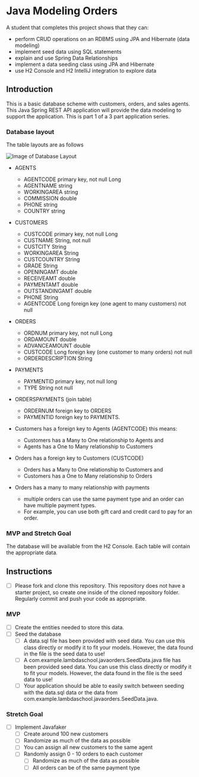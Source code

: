 # Java Modeling Orders

A student that completes this project shows that they can:

* perform CRUD operations on an RDBMS using JPA and Hibernate (data modeling)
* implement seed data using SQL statements
* explain and use Spring Data Relationships
* implement a data seeding class using JPA and Hibernate
* use H2 Console and H2 IntelliJ integration to explore data

## Introduction

This is a basic database scheme with customers, orders, and sales agents. This Java Spring REST API application will provide the data modeling to support the application. This is part 1 of a 3 part application series.

### Database layout

The table layouts are as follows

![Image of Database Layout](java-orders-db.png)

* AGENTS
  * AGENTCODE primary key, not null Long
  * AGENTNAME string
  * WORKINGAREA string
  * COMMISSION double
  * PHONE string
  * COUNTRY string

* CUSTOMERS
  * CUSTCODE primary key, not null Long
  * CUSTNAME String, not null
  * CUSTCITY String
  * WORKINGAREA String
  * CUSTCOUNTRY String
  * GRADE String
  * OPENINGAMT double
  * RECEIVEAMT double
  * PAYMENTAMT double
  * OUTSTANDINGAMT double
  * PHONE String
  * AGENTCODE Long foreign key (one agent to many customers) not null

* ORDERS
  * ORDNUM primary key, not null Long
  * ORDAMOUNT double
  * ADVANCEAMOUNT double
  * CUSTCODE Long foreign key (one customer to many orders) not null
  * ORDERDESCRIPTION String

* PAYMENTS
  * PAYMENTID primary key, not null long
  * TYPE String not null
  
* ORDERSPAYMENTS (join table)
  * ORDERNUM foreign key to ORDERS
  * PAYMENTID foreign key to PAYMENTS.

* Customers has a foreign key to Agents (AGENTCODE) this means:
  * Customers has a Many to One relationship to Agents and
  * Agents has a One to Many relationship to Customers

* Orders has a foreign key to Customers (CUSTCODE)
  * Orders has a Many to One relationship to Customers and
  * Customers has a One to Many relationship to Orders

* Orders has a many to many relationship with payments
  * multiple orders can use the same payment type and an order can have multiple payment types.
  * For example, you can use both gift card and credit card to pay for an order.

### MVP and Stretch Goal

The database will be available from the H2 Console. Each table will contain the appropriate data.

## Instructions

* [ ] Please fork and clone this repository. This repository does not have a starter project, so create one inside of the cloned repository folder. Regularly commit and push your code as appropriate.

### MVP

* [ ] Create the entities needed to store this data.
* [ ] Seed the database
  * [ ] A data.sql file has been provided with seed data. You can use this class directly or modify it to fit your models. However, the data found in the file is the seed data to use!
  * [ ] A com.example.lambdaschool.javaorders.SeedData.java file has been provided seed data. You can use this class directly or modify it to fit your models. However, the data found in the file is the seed data to use!
  * [ ] Your application should be able to easily switch between seeding with the data.sql data or the data from com.example.lambdaschool.javaorders.SeedData.java.

### Stretch Goal

* [ ] Implement Javafaker
  * [ ] Create around 100 new customers
  * [ ] Randomize as much of the data as possible
  * [ ] You can assign all new customers to the same agent
  * [ ] Randomly assign 0 - 10 orders to each customer
    * [ ] Randomize as much of the data as possible
    * [ ] All orders can be of the same payment type